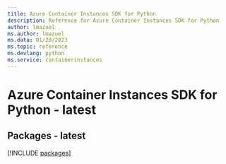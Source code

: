 ```yaml
---
title: Azure Container Instances SDK for Python
description: Reference for Azure Container Instances SDK for Python
author: lmazuel
ms.author: lmazuel
ms.data: 01/20/2023
ms.topic: reference
ms.devlang: python
ms.service: containerinstances
---
```

# Azure Container Instances SDK for Python - latest
## Packages - latest
[!INCLUDE [packages](container-instances-index.md)]